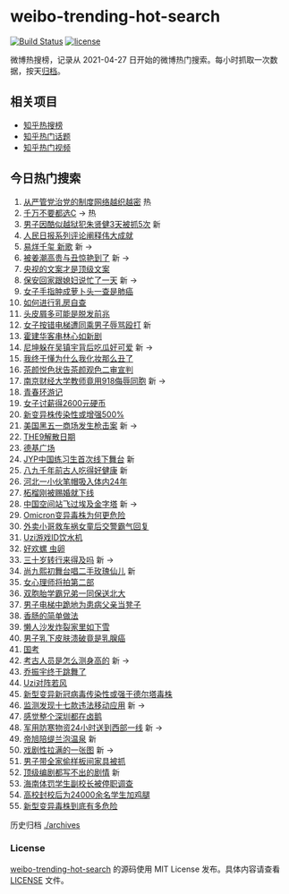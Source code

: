 # weibo-trending-hot-search

[![Build Status](https://github.com/justjavac/weibo-trending-hot-search/workflows/ci/badge.svg?branch=master)](https://github.com/justjavac/weibo-trending-hot-search/actions)
[![license](https://img.shields.io/github/license/justjavac/weibo-trending-hot-search)](https://github.com/justjavac/weibo-trending-hot-search/blob/master/LICENSE)

微博热搜榜，记录从 2021-04-27 日开始的微博热门搜索。每小时抓取一次数据，按天[归档](./archives)。

## 相关项目

- [知乎热搜榜](https://github.com/justjavac/zhihu-trending-top-search)
- [知乎热门话题](https://github.com/justjavac/zhihu-trending-hot-questions)
- [知乎热门视频](https://github.com/justjavac/zhihu-trending-hot-video)

## 今日热门搜索

<!-- BEGIN -->
<!-- 最后更新时间 Sun Nov 28 2021 01:18:49 GMT+0800 (China Standard Time) -->

1. [从严管党治党的制度网络越织越密](https://s.weibo.com//weibo?q=%23%E4%BB%8E%E4%B8%A5%E7%AE%A1%E5%85%9A%E6%B2%BB%E5%85%9A%E7%9A%84%E5%88%B6%E5%BA%A6%E7%BD%91%E7%BB%9C%E8%B6%8A%E7%BB%87%E8%B6%8A%E5%AF%86%23&Refer=new_time)
   热
1. [千万不要都选C](https://s.weibo.com//weibo?q=%23%E5%8D%83%E4%B8%87%E4%B8%8D%E8%A6%81%E9%83%BD%E9%80%89C%23&Refer=top)
   -> 热
1. [男子因酷似越狱犯朱贤健3天被抓5次](https://s.weibo.com//weibo?q=%23%E7%94%B7%E5%AD%90%E5%9B%A0%E9%85%B7%E4%BC%BC%E8%B6%8A%E7%8B%B1%E7%8A%AF%E6%9C%B1%E8%B4%A4%E5%81%A53%E5%A4%A9%E8%A2%AB%E6%8A%935%E6%AC%A1%23&Refer=top)
   新
1. [人民日报系列评论阐释伟大成就](https://s.weibo.com//weibo?q=%23%E4%BA%BA%E6%B0%91%E6%97%A5%E6%8A%A5%E7%B3%BB%E5%88%97%E8%AF%84%E8%AE%BA%E9%98%90%E9%87%8A%E4%BC%9F%E5%A4%A7%E6%88%90%E5%B0%B1%23&Refer=top)
1. [易烊千玺 新歌](https://s.weibo.com//weibo?q=%E6%98%93%E7%83%8A%E5%8D%83%E7%8E%BA%20%E6%96%B0%E6%AD%8C&Refer=top)
   新 ->
1. [被姜潮高贵与丑惊艳到了](https://s.weibo.com//weibo?q=%23%E8%A2%AB%E5%A7%9C%E6%BD%AE%E9%AB%98%E8%B4%B5%E4%B8%8E%E4%B8%91%E6%83%8A%E8%89%B3%E5%88%B0%E4%BA%86%23&Refer=top)
   新 ->
1. [央视的文案才是顶级文案](https://s.weibo.com//weibo?q=%23%E5%A4%AE%E8%A7%86%E7%9A%84%E6%96%87%E6%A1%88%E6%89%8D%E6%98%AF%E9%A1%B6%E7%BA%A7%E6%96%87%E6%A1%88%23&Refer=top)
1. [保安回家跟媳妇说忙了一天](https://s.weibo.com//weibo?q=%23%E4%BF%9D%E5%AE%89%E5%9B%9E%E5%AE%B6%E8%B7%9F%E5%AA%B3%E5%A6%87%E8%AF%B4%E5%BF%99%E4%BA%86%E4%B8%80%E5%A4%A9%23&Refer=top)
   新 ->
1. [女子手指肿成萝卜头一查是肺癌](https://s.weibo.com//weibo?q=%23%E5%A5%B3%E5%AD%90%E6%89%8B%E6%8C%87%E8%82%BF%E6%88%90%E8%90%9D%E5%8D%9C%E5%A4%B4%E4%B8%80%E6%9F%A5%E6%98%AF%E8%82%BA%E7%99%8C%23&Refer=top)
1. [如何进行乳房自查](https://s.weibo.com//weibo?q=%23%E5%A6%82%E4%BD%95%E8%BF%9B%E8%A1%8C%E4%B9%B3%E6%88%BF%E8%87%AA%E6%9F%A5%23&Refer=top)
1. [头皮屑多可能是脱发前兆](https://s.weibo.com//weibo?q=%23%E5%A4%B4%E7%9A%AE%E5%B1%91%E5%A4%9A%E5%8F%AF%E8%83%BD%E6%98%AF%E8%84%B1%E5%8F%91%E5%89%8D%E5%85%86%23&Refer=top)
1. [女子按错电梯遭同乘男子辱骂殴打](https://s.weibo.com//weibo?q=%23%E5%A5%B3%E5%AD%90%E6%8C%89%E9%94%99%E7%94%B5%E6%A2%AF%E9%81%AD%E5%90%8C%E4%B9%98%E7%94%B7%E5%AD%90%E8%BE%B1%E9%AA%82%E6%AE%B4%E6%89%93%23&Refer=top)
   新
1. [霍建华客串林心如新剧](https://s.weibo.com//weibo?q=%23%E9%9C%8D%E5%BB%BA%E5%8D%8E%E5%AE%A2%E4%B8%B2%E6%9E%97%E5%BF%83%E5%A6%82%E6%96%B0%E5%89%A7%23&Refer=top)
1. [尼坤躲在吴镇宇背后吃瓜好可爱](https://s.weibo.com//weibo?q=%23%E5%B0%BC%E5%9D%A4%E8%BA%B2%E5%9C%A8%E5%90%B4%E9%95%87%E5%AE%87%E8%83%8C%E5%90%8E%E5%90%83%E7%93%9C%E5%A5%BD%E5%8F%AF%E7%88%B1%23&Refer=top)
   新 ->
1. [我终于懂为什么我化妆那么丑了](https://s.weibo.com//weibo?q=%23%E6%88%91%E7%BB%88%E4%BA%8E%E6%87%82%E4%B8%BA%E4%BB%80%E4%B9%88%E6%88%91%E5%8C%96%E5%A6%86%E9%82%A3%E4%B9%88%E4%B8%91%E4%BA%86%23&Refer=top)
1. [茶颜悦色状告茶颜观色二审宣判](https://s.weibo.com//weibo?q=%23%E8%8C%B6%E9%A2%9C%E6%82%A6%E8%89%B2%E7%8A%B6%E5%91%8A%E8%8C%B6%E9%A2%9C%E8%A7%82%E8%89%B2%E4%BA%8C%E5%AE%A1%E5%AE%A3%E5%88%A4%23&Refer=top)
1. [南京财经大学教师竟用918侮辱同胞](https://s.weibo.com//weibo?q=%23%E5%8D%97%E4%BA%AC%E8%B4%A2%E7%BB%8F%E5%A4%A7%E5%AD%A6%E6%95%99%E5%B8%88%E7%AB%9F%E7%94%A8918%E4%BE%AE%E8%BE%B1%E5%90%8C%E8%83%9E%23&Refer=top)
   新 ->
1. [青春环游记](https://s.weibo.com//weibo?q=%E9%9D%92%E6%98%A5%E7%8E%AF%E6%B8%B8%E8%AE%B0&Refer=top)
1. [女子讨薪得2600元硬币](https://s.weibo.com//weibo?q=%23%E5%A5%B3%E5%AD%90%E8%AE%A8%E8%96%AA%E5%BE%972600%E5%85%83%E7%A1%AC%E5%B8%81%23&Refer=top)
1. [新变异株传染性或增强500%](https://s.weibo.com//weibo?q=%23%E6%96%B0%E5%8F%98%E5%BC%82%E6%A0%AA%E4%BC%A0%E6%9F%93%E6%80%A7%E6%88%96%E5%A2%9E%E5%BC%BA500%25%23&Refer=top)
1. [美国黑五一商场发生枪击案](https://s.weibo.com//weibo?q=%23%E7%BE%8E%E5%9B%BD%E9%BB%91%E4%BA%94%E4%B8%80%E5%95%86%E5%9C%BA%E5%8F%91%E7%94%9F%E6%9E%AA%E5%87%BB%E6%A1%88%23&Refer=top)
   新 ->
1. [THE9解散日期](https://s.weibo.com//weibo?q=%23THE9%E8%A7%A3%E6%95%A3%E6%97%A5%E6%9C%9F%23&Refer=top)
1. [德基广场](https://s.weibo.com//weibo?q=%E5%BE%B7%E5%9F%BA%E5%B9%BF%E5%9C%BA&Refer=top)
1. [JYP中国练习生首次线下舞台](https://s.weibo.com//weibo?q=%23JYP%E4%B8%AD%E5%9B%BD%E7%BB%83%E4%B9%A0%E7%94%9F%E9%A6%96%E6%AC%A1%E7%BA%BF%E4%B8%8B%E8%88%9E%E5%8F%B0%23&Refer=top)
   新
1. [八九千年前古人吃得好健康](https://s.weibo.com//weibo?q=%23%E5%85%AB%E4%B9%9D%E5%8D%83%E5%B9%B4%E5%89%8D%E5%8F%A4%E4%BA%BA%E5%90%83%E5%BE%97%E5%A5%BD%E5%81%A5%E5%BA%B7%23&Refer=top)
   新
1. [河北一小伙笔帽吸入体内24年](https://s.weibo.com//weibo?q=%23%E6%B2%B3%E5%8C%97%E4%B8%80%E5%B0%8F%E4%BC%99%E7%AC%94%E5%B8%BD%E5%90%B8%E5%85%A5%E4%BD%93%E5%86%8524%E5%B9%B4%23&Refer=top)
1. [柘榴刚被赐婚就下线](https://s.weibo.com//weibo?q=%23%E6%9F%98%E6%A6%B4%E5%88%9A%E8%A2%AB%E8%B5%90%E5%A9%9A%E5%B0%B1%E4%B8%8B%E7%BA%BF%23&Refer=top)
1. [中国空间站飞过埃及金字塔](https://s.weibo.com//weibo?q=%23%E4%B8%AD%E5%9B%BD%E7%A9%BA%E9%97%B4%E7%AB%99%E9%A3%9E%E8%BF%87%E5%9F%83%E5%8F%8A%E9%87%91%E5%AD%97%E5%A1%94%23&Refer=top)
   新 ->
1. [Omicron变异毒株为何更危险](https://s.weibo.com//weibo?q=%23Omicron%E5%8F%98%E5%BC%82%E6%AF%92%E6%A0%AA%E4%B8%BA%E4%BD%95%E6%9B%B4%E5%8D%B1%E9%99%A9%23&Refer=top)
1. [外卖小哥救车祸女童后交警霸气回复](https://s.weibo.com//weibo?q=%23%E5%A4%96%E5%8D%96%E5%B0%8F%E5%93%A5%E6%95%91%E8%BD%A6%E7%A5%B8%E5%A5%B3%E7%AB%A5%E5%90%8E%E4%BA%A4%E8%AD%A6%E9%9C%B8%E6%B0%94%E5%9B%9E%E5%A4%8D%23&Refer=top)
1. [Uzi游戏ID饮水机](https://s.weibo.com//weibo?q=%23Uzi%E6%B8%B8%E6%88%8FID%E9%A5%AE%E6%B0%B4%E6%9C%BA%23&Refer=top)
1. [好欢螺 虫卵](https://s.weibo.com//weibo?q=%E5%A5%BD%E6%AC%A2%E8%9E%BA%20%E8%99%AB%E5%8D%B5&Refer=top)
1. [三十岁转行来得及吗](https://s.weibo.com//weibo?q=%23%E4%B8%89%E5%8D%81%E5%B2%81%E8%BD%AC%E8%A1%8C%E6%9D%A5%E5%BE%97%E5%8F%8A%E5%90%97%23&Refer=top)
   新 ->
1. [尚九熙初舞台唱二手玫瑰仙儿](https://s.weibo.com//weibo?q=%23%E5%B0%9A%E4%B9%9D%E7%86%99%E5%88%9D%E8%88%9E%E5%8F%B0%E5%94%B1%E4%BA%8C%E6%89%8B%E7%8E%AB%E7%91%B0%E4%BB%99%E5%84%BF%23&Refer=top)
   新
1. [女心理师将拍第二部](https://s.weibo.com//weibo?q=%23%E5%A5%B3%E5%BF%83%E7%90%86%E5%B8%88%E5%B0%86%E6%8B%8D%E7%AC%AC%E4%BA%8C%E9%83%A8%23&Refer=top)
1. [双胞胎学霸兄弟一同保送北大](https://s.weibo.com//weibo?q=%23%E5%8F%8C%E8%83%9E%E8%83%8E%E5%AD%A6%E9%9C%B8%E5%85%84%E5%BC%9F%E4%B8%80%E5%90%8C%E4%BF%9D%E9%80%81%E5%8C%97%E5%A4%A7%23&Refer=top)
1. [男子电梯中跪地为患病父亲当凳子](https://s.weibo.com//weibo?q=%23%E7%94%B7%E5%AD%90%E7%94%B5%E6%A2%AF%E4%B8%AD%E8%B7%AA%E5%9C%B0%E4%B8%BA%E6%82%A3%E7%97%85%E7%88%B6%E4%BA%B2%E5%BD%93%E5%87%B3%E5%AD%90%23&Refer=top)
1. [香肠的简单做法](https://s.weibo.com//weibo?q=%23%E9%A6%99%E8%82%A0%E7%9A%84%E7%AE%80%E5%8D%95%E5%81%9A%E6%B3%95%23&Refer=top)
1. [懒人沙发炸裂家里如下雪](https://s.weibo.com//weibo?q=%23%E6%87%92%E4%BA%BA%E6%B2%99%E5%8F%91%E7%82%B8%E8%A3%82%E5%AE%B6%E9%87%8C%E5%A6%82%E4%B8%8B%E9%9B%AA%23&Refer=top)
1. [男子乳下皮肤溃破竟是乳腺癌](https://s.weibo.com//weibo?q=%23%E7%94%B7%E5%AD%90%E4%B9%B3%E4%B8%8B%E7%9A%AE%E8%82%A4%E6%BA%83%E7%A0%B4%E7%AB%9F%E6%98%AF%E4%B9%B3%E8%85%BA%E7%99%8C%23&Refer=top)
1. [国考](https://s.weibo.com//weibo?q=%23%E5%9B%BD%E8%80%83%23&Refer=top)
1. [考古人员是怎么测身高的](https://s.weibo.com//weibo?q=%23%E8%80%83%E5%8F%A4%E4%BA%BA%E5%91%98%E6%98%AF%E6%80%8E%E4%B9%88%E6%B5%8B%E8%BA%AB%E9%AB%98%E7%9A%84%23&Refer=top)
   新 ->
1. [乔振宇终于跳舞了](https://s.weibo.com//weibo?q=%23%E4%B9%94%E6%8C%AF%E5%AE%87%E7%BB%88%E4%BA%8E%E8%B7%B3%E8%88%9E%E4%BA%86%23&Refer=top)
1. [Uzi对阵若风](https://s.weibo.com//weibo?q=%23Uzi%E5%AF%B9%E9%98%B5%E8%8B%A5%E9%A3%8E%23&Refer=top)
1. [新型变异新冠病毒传染性或强于德尔塔毒株](https://s.weibo.com//weibo?q=%23%E6%96%B0%E5%9E%8B%E5%8F%98%E5%BC%82%E6%96%B0%E5%86%A0%E7%97%85%E6%AF%92%E4%BC%A0%E6%9F%93%E6%80%A7%E6%88%96%E5%BC%BA%E4%BA%8E%E5%BE%B7%E5%B0%94%E5%A1%94%E6%AF%92%E6%A0%AA%23&Refer=top)
1. [监测发现十七款违法移动应用](https://s.weibo.com//weibo?q=%23%E7%9B%91%E6%B5%8B%E5%8F%91%E7%8E%B0%E5%8D%81%E4%B8%83%E6%AC%BE%E8%BF%9D%E6%B3%95%E7%A7%BB%E5%8A%A8%E5%BA%94%E7%94%A8%23&Refer=top)
   新 ->
1. [感觉整个深圳都在卤鹅](https://s.weibo.com//weibo?q=%23%E6%84%9F%E8%A7%89%E6%95%B4%E4%B8%AA%E6%B7%B1%E5%9C%B3%E9%83%BD%E5%9C%A8%E5%8D%A4%E9%B9%85%23&Refer=top)
1. [军用防寒物资24小时送到西部一线](https://s.weibo.com//weibo?q=%23%E5%86%9B%E7%94%A8%E9%98%B2%E5%AF%92%E7%89%A9%E8%B5%8424%E5%B0%8F%E6%97%B6%E9%80%81%E5%88%B0%E8%A5%BF%E9%83%A8%E4%B8%80%E7%BA%BF%23&Refer=top)
   新 ->
1. [帝旭陪缇兰泡温泉](https://s.weibo.com//weibo?q=%23%E5%B8%9D%E6%97%AD%E9%99%AA%E7%BC%87%E5%85%B0%E6%B3%A1%E6%B8%A9%E6%B3%89%23&Refer=top)
   新
1. [戏剧性拉满的一张图](https://s.weibo.com//weibo?q=%E6%88%8F%E5%89%A7%E6%80%A7%E6%8B%89%E6%BB%A1%E7%9A%84%E4%B8%80%E5%BC%A0%E5%9B%BE&Refer=top)
   新 ->
1. [男子带全家偷样板间家具被抓](https://s.weibo.com//weibo?q=%23%E7%94%B7%E5%AD%90%E5%B8%A6%E5%85%A8%E5%AE%B6%E5%81%B7%E6%A0%B7%E6%9D%BF%E9%97%B4%E5%AE%B6%E5%85%B7%E8%A2%AB%E6%8A%93%23&Refer=top)
1. [顶级编剧都写不出的剧情](https://s.weibo.com//weibo?q=%23%E9%A1%B6%E7%BA%A7%E7%BC%96%E5%89%A7%E9%83%BD%E5%86%99%E4%B8%8D%E5%87%BA%E7%9A%84%E5%89%A7%E6%83%85%23&Refer=top)
   新
1. [海南体罚学生副校长被停职调查](https://s.weibo.com//weibo?q=%23%E6%B5%B7%E5%8D%97%E4%BD%93%E7%BD%9A%E5%AD%A6%E7%94%9F%E5%89%AF%E6%A0%A1%E9%95%BF%E8%A2%AB%E5%81%9C%E8%81%8C%E8%B0%83%E6%9F%A5%23&Refer=top)
1. [高校封校后为24000余名学生加鸡腿](https://s.weibo.com//weibo?q=%23%E9%AB%98%E6%A0%A1%E5%B0%81%E6%A0%A1%E5%90%8E%E4%B8%BA24000%E4%BD%99%E5%90%8D%E5%AD%A6%E7%94%9F%E5%8A%A0%E9%B8%A1%E8%85%BF%23&Refer=top)
1. [新型变异毒株到底有多危险](https://s.weibo.com//weibo?q=%23%E6%96%B0%E5%9E%8B%E5%8F%98%E5%BC%82%E6%AF%92%E6%A0%AA%E5%88%B0%E5%BA%95%E6%9C%89%E5%A4%9A%E5%8D%B1%E9%99%A9%23&Refer=top)

<!-- END -->

历史归档 [./archives](./archives)

### License

[weibo-trending-hot-search](https://github.com/justjavac/weibo-trending-hot-search)
的源码使用 MIT License 发布。具体内容请查看 [LICENSE](./LICENSE) 文件。
